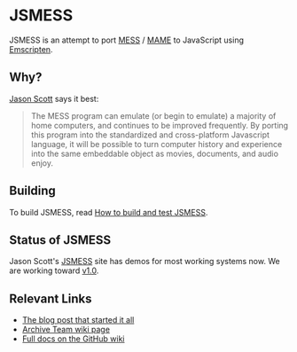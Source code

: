 JSMESS
======
JSMESS is an attempt to port [MESS](http://mess.org/) /
[MAME](http://mamedev.org/) to JavaScript using
[Emscripten](https://github.com/kripken/emscripten).

Why?
----
[Jason Scott](http://jsmess.textfiles.com/) says it best:
> The MESS program can emulate (or begin to emulate) a majority of home
> computers, and continues to be improved frequently. By porting this program
> into the standardized and cross-platform Javascript language, it will be
> possible to turn computer history and experience into the same embeddable
> object as movies, documents, and audio enjoy.

Building
--------
To build JSMESS, read [How to build and test JSMESS](https://github.com/jsmess/jsmess/wiki/How-to-build-and-test-JSMESS).

Status of JSMESS
----------------
Jason Scott's [JSMESS](http://jsmess.textfiles.com) site has demos for most working systems now.
We are working toward [v1.0](https://github.com/jsmess/jsmess/wiki/JSMESS-v1.0-Systems).

Relevant Links
--------------
* [The blog post that started it all](http://ascii.textfiles.com/archives/3375)
* [Archive Team wiki page](http://www.archiveteam.org/index.php?title=Javascript_Mess)
* [Full docs on the GitHub wiki](https://github.com/jsmess/jsmess/wiki)
